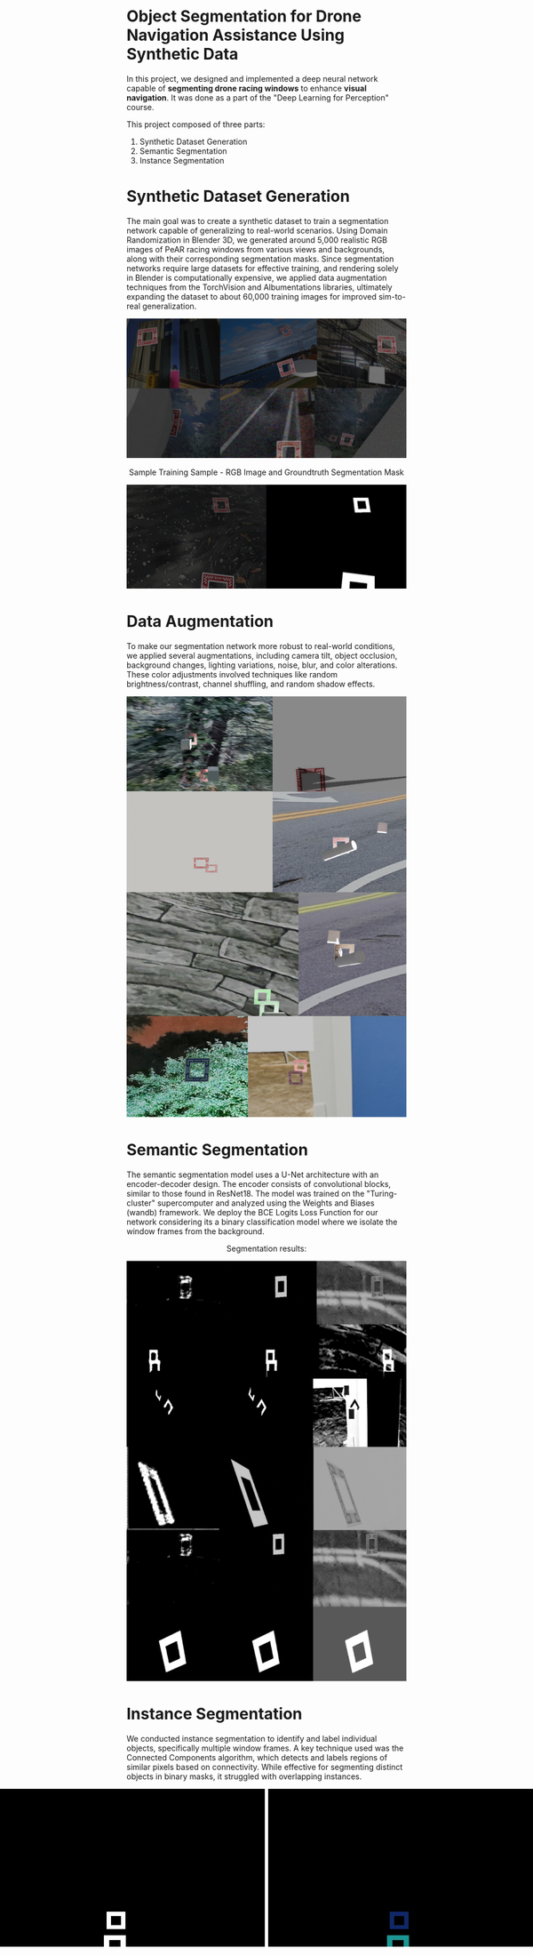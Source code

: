 # Object Segmentation for Drone Navigation Assistance Using Synthetic Data

In this project, we designed and implemented a deep neural network capable of **segmenting drone racing windows** to enhance **visual navigation**. It was done as a part of the "Deep Learning for Perception" course.

This project composed of three parts:
1) Synthetic Dataset Generation
2) Semantic Segmentation
3) Instance Segmentation

# Synthetic Dataset Generation
The main goal was to create a synthetic dataset to train a segmentation network capable of generalizing to real-world scenarios. Using Domain Randomization in Blender 3D, we generated around 5,000 realistic RGB images of PeAR racing windows from various views and backgrounds, along with their corresponding segmentation masks. Since segmentation networks require large datasets for effective training, and rendering solely in Blender is computationally expensive, we applied data augmentation techniques from the TorchVision and Albumentations libraries, ultimately expanding the dataset to about 60,000 training images for improved sim-to-real generalization.

![Segmentation Image](./helpers/sampleDataset.png)

<div align="center">

Sample Training Sample - RGB Image and Groundtruth Segmentation Mask

</div>
                          
![Segmentation1 Image](./helpers/sampledata.png)


# Data Augmentation

To make our segmentation network more robust to real-world conditions, we applied several augmentations, including camera tilt, object occlusion, background changes, lighting variations, noise, blur, and color alterations. These color adjustments involved techniques like random brightness/contrast, channel shuffling, and random shadow effects.

![Segmentation2 Image](./helpers/augmented.png)


# Semantic Segmentation 

The semantic segmentation model uses a U-Net architecture with an encoder-decoder design. The encoder consists of convolutional blocks, similar to those found in ResNet18. The model was trained on the "Turing-cluster" supercomputer and analyzed using the Weights and Biases (wandb) framework. We deploy the BCE Logits Loss Function for our network considering its a binary classification model where we isolate the window frames from the background.

<div align="center">

Segmentation results:

</div>
       

![Segmentation3 Image](./helpers/Results.png)

# Instance Segmentation
We conducted instance segmentation to identify and label individual objects, specifically multiple window frames. A key technique used was the Connected Components algorithm, which detects and labels regions of similar pixels based on connectivity. While effective for segmenting distinct objects in binary masks, it struggled with overlapping instances. 

<div style="display: flex; justify-content: center;">

  <img src="./helpers/mask_883.png" alt="First Image" style="margin-right: 6px;"/>
  <img src="./helpers/instance.jpg" alt="Second Image"/>

</div>

